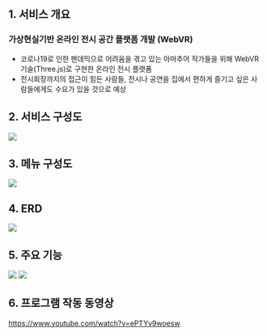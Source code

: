 ## 1. 서비스 개요
### 가상현실기반 온라인 전시 공간 플랫폼 개발 (WebVR)
* 코로나19로 인한 팬데믹으로 어려움을 겪고 있는 아마추어 작가들을 위해 WebVR 기술(Three.js)로 구현한 온라인 전시 플랫폼
* 전시회장까지의 접근이 힘든 사람들, 전시나 공연을 집에서 편하게 즐기고 싶은 사람들에게도 수요가 있을 것으로 예상

## 2. 서비스 구성도
<img src="https://user-images.githubusercontent.com/72064966/150841823-1ca545ea-416e-47ec-8f9c-8df15a02c3cf.PNG">

## 3. 메뉴 구성도
<img src="https://user-images.githubusercontent.com/72064966/150842125-c55e592d-9e7b-4681-8a82-e319ef1935a9.png">

## 4. ERD
<img src="https://user-images.githubusercontent.com/72064966/150841955-7d6fbcb3-8516-40fe-8c7d-3a5945c05716.png">

## 5. 주요 기능
<img src="https://user-images.githubusercontent.com/72064966/150842582-44ae70fc-c8d9-4e4a-8b42-99cc06a6c26d.PNG">
<img src="https://user-images.githubusercontent.com/72064966/150842596-ebea0eb9-4312-4185-a185-6b5f2595ef3a.PNG">

## 6. 프로그램 작동 동영상
https://www.youtube.com/watch?v=ePTYv9woesw
